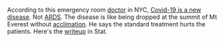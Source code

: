 According to this emergency room <a href="https://twitter.com/cameronks">doctor</a> in NYC, <a href="https://www.youtube.com/watch?v=k9GYTc53r2o">Covid-19 is a new disease</a>. Not <a href="https://www.mayoclinic.org/diseases-conditions/ards/symptoms-causes/syc-20355576">ARDS</a>. The disease is like being dropped at the summit of Mt Everest without <a href="https://www.mounteverest.net/expguide/accli.htm">acclimation</a>. He says the standard treatment hurts the patients. Here's the <a href="https://www.statnews.com/2020/04/08/doctors-say-ventilators-overused-for-covid-19/">writeup</a> in Stat. 
